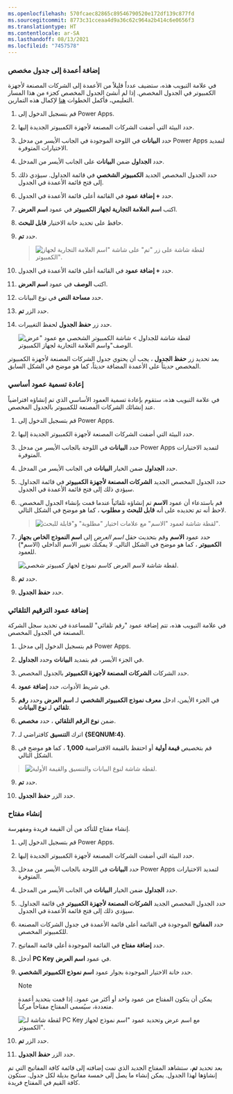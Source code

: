 ```yaml
---
ms.openlocfilehash: 570fcaec82865c89546790520e172df139c877fd
ms.sourcegitcommit: 8773c31cceaa4d9a36c62c964a2b414c6e0656f3
ms.translationtype: HT
ms.contentlocale: ar-SA
ms.lasthandoff: 08/13/2021
ms.locfileid: "7457578"
---
```

### <a name="add-columns-to-a-custom-table"></a>إضافة أعمدة إلى جدول مخصص

في علامة التبويب هذه، ستضيف عدداً قليلاً من الأعمدة إلى الشركات المصنعة لأجهزة الكمبيوتر في الجدول المخصص. إذا لم أنشئ الجدول المخصص كجزء من هذا المسار التعليمي، فأكمل الخطوات [هنا](/learn/modules/create-manage-entities/5-exercise) لإكمال هذه التمارين.

1.  قم بتسجيل الدخول إلى Power Apps.

2.  حدد البيئة التي أضفت الشركات المصنعة لأجهزة الكمبيوتر الجديدة إليها.

3.  حدد **البيانات** في اللوحة الموجودة في الجانب الأيسر من مدخل Power Apps لتمديد الاختيارات المتوفرة.

4.  حدد **الجداول** ضمن **البيانات** على الجانب الأيسر من المدخل.

5.  حدد الجدول المخصص الجديد **الكمبيوتر الشخصي** في قائمة الجداول.
    سيؤدي ذلك إلى فتح قائمة الأعمدة في الجدول.

6.  حدد **+ إضافة عمود** في القائمة أعلى قائمة الأعمدة في الجدول.

7.  اكتب **اسم العلامة التجارية لجهاز الكمبيوتر** في عمود **اسم العرض**.

8.  حافظ على تحديد خانة الاختيار **قابل للبحث**.

9.  حدد **تم**.

    > ![لقطة شاشة على زر "تم" على شاشة "اسم العلامة التجارية لجهاز الكمبيوتر".](../media/exercise-1.png)

10. حدد **+ إضافة عمود** في القائمة أعلى قائمة الأعمدة في الجدول.

11. اكتب **الوصف** في عمود **اسم العرض**.

12. حدد **مساحة النص** في نوع البيانات.

13. حدد الزر **تم**.

14. حدد زر **حفظ الجدول** لحفظ التغييرات.

    ![لقطة شاشة للجداول > شاشة الكمبيوتر الشخصي مع عمود "عرض الوصف"واسم العلامة التجارية لجهاز الكمبيوتر.](../media/exercise-2.png)

بعد تحديد زر **حفظ الجدول** ، يجب أن يحتوي جدول الشركات المصنعة لأجهزة الكمبيوتر المخصص حديثاً على الأعمدة المضافة حديثاً، كما هو موضح في الشكل السابق.

### <a name="rename-a-primary-column"></a>إعادة تسمية عمود أساسي

في علامة التبويب هذه، ستقوم بإعادة تسمية العمود الأساسي الذي تم إنشاؤه افتراضياً عند إنشائك الشركات المصنعة للكمبيوتر بالجدول المخصص.

1.  قم بتسجيل الدخول إلى Power Apps.

2.  حدد البيئة التي أضفت الشركات المصنعة لأجهزة الكمبيوتر الجديدة إليها.

3.  حدد **البيانات** في اللوحة بالجانب الأيسر من مدخل Power Apps لتمديد الاختيارات المتوفرة.

4.  حدد **الجداول** ضمن الخيار **البيانات** في الجانب الأيسر من المدخل.

5.  حدد الجدول المخصص الجديد **الشركات المصنعة لأجهزة الكمبيوتر** في قائمة الجداول. سيؤدي ذلك إلى فتح قائمة الأعمدة في الجدول.

6.  قم باستدعاء أن عمود **الاسم** تم إنشاؤه تلقائياً عندما قمت بإنشاء الجدول المخصص. لاحظ أنه تم تحديده على أنه **قابل للبحث** و **مطلوب** ، كما هو موضح في الشكل التالي.

    > ![لقطة شاشة لعمود "الاسم" مع علامات اختيار "مطلوبة" و"قابلة للبحث".](../media/exercise-3.png)

7.  حدد عمود **الاسم** وقم بتحديث حقل *اسم العرض* إلى **اسم النموذج الخاص بجهاز الكمبيوتر** ، كما هو موضح في الشكل التالي. لا يمكنك تغيير الاسم الداخلي (الاسم*) للعمود.

    ![لقطة شاشة لاسم العرض كاسم نموذج لجهاز كمبيوتر شخصي.](../media/Module_4_-_Unit_4_-_Image_2.png)

8.  حدد **تم**.

9.  حدد **حفظ الجدول**. 

### <a name="add-an-autonumber-column"></a>إضافة عمود الترقيم التلقائي

في علامة التبويب هذه، تتم إضافة عمود "رقم تلقائي" للمساعدة في تحديد سجل الشركة المصنعة في الجدول المخصص. 

1.  قم بتسجيل الدخول إلى مدخل Power Apps.

2.  في الجزء الأيسر، قم بتمديد **البيانات** وحدد **الجداول**.

3.  حدد الشركات **الشركات المصنعة لأجهزة الكمبيوتر** بالجدول المخصص.

4.  في شريط الأدوات، حدد **إضافة عمود**.

5.  في الجزء الأيمن، ادخل **معرف نموذج الكمبيوتر الشخصي** لـ **اسم العرض** وحدد **رقم تلقائي** لـ **نوع البيانات**.

6.  ضمن **نوع الرقم التلقائي** ، حدد **مخصص**.

7.  اترك **التنسيق** كافتراضي لـ **{SEQNUM:4}**.

8.  قم بتخصيص **قيمة أولية** أو احتفظ بالقيمة الافتراضية **1,000** ، كما هو موضح في الشكل التالي.

> ![لقطة شاشة لنوع البيانات والتنسيق والقيمة الأولية.](../media/Module_4_-_Lab_4_-_Image_1.png)

9.  حدد **تم**.

10. حدد الزر **حفظ الجدول**. 

### <a name="create-a-key"></a>إنشاء مفتاح
إنشاء مفتاح للتأكد من أن القيمة فريدة ومفهرسة.

1.  قم بتسجيل الدخول إلى Power Apps.

2.  حدد البيئة التي أضفت الشركات المصنعة لأجهزة الكمبيوتر الجديدة إليها.

3.  حدد **البيانات** في اللوحة بالجانب الأيسر من مدخل Power Apps لتمديد الاختيارات المتوفرة.

4.  حدد **الجداول** ضمن الخيار **البيانات** في الجانب الأيسر من المدخل.

5.  حدد الجدول المخصص الجديد **الشركات المصنعة لأجهزة الكمبيوتر** في قائمة الجداول. سيؤدي ذلك إلى فتح قائمة الأعمدة في الجدول.

6.  حدد **المفاتيح** الموجودة في القائمة أعلى قائمة الأعمدة في جدول الشركات المصنعة للكمبيوتر المخصص.

7.  حدد **إضافة مفتاح** في القائمة الموجودة أعلى قائمة المفاتيح.

8.  أدخل **PC Key** في عمود **اسم العرض**.

9.  حدد خانة الاختيار الموجودة بجوار عمود **اسم نموذج الكمبيوتر الشخصي**.

    > [!NOTE]
    > يمكن أن يتكون المفتاح من عمود واحد أو أكثر من عمود. إذا قمت بتحديد أعمدة متعددة، سيُسمى المفتاح مفتاحاً مركباً.

    ![لقطة شاشة لـ PC Key مع اسم عرض وتحديد عمود "اسم نموذج لجهاز الكمبيوتر".](../media/Module_4_-_Lab_6_-_Image_1.png)

10. حدد الزر **تم**.

11. حدد الزر **حفظ الجدول**.

بعد تحديد **تم**، ستشاهد المفتاح الجديد الذي تمت إضافته إلى قائمة كافة المفاتيح التي تم إنشاؤها لهذا الجدول. يمكن إنشاء ما يصل إلى خمسة مفاتيح بديلة لكل جدول. ستكون كافة القيم في المفتاح فريدة. 